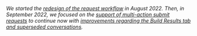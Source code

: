 _We started the [redesign of the request workflow](/2022/08/15/request-workflow-redesign) in August 2022. Then, in September 2022, we focused on the [support of multi-action submit requests](/2022/09/14/request-workflow-redesign-round-two) to continue now with [improvements regarding the Build Results tab and superseded conversations](/2022/10/24/request-workflow-redesign)._